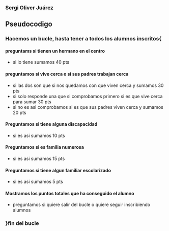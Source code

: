 ### Sergi Oliver Juárez

## Pseudocodigo

### Hacemos un bucle, hasta tener a todos los alumnos inscritos{

#### preguntams si tienen un hermano en el centro  
- si lo tiene sumamos 40 pts
  
#### preguntamos si vive cerca o si sus padres trabajan cerca
- si las dos son que si nos quedamos con que viven cerca y sumamos 30 pts
- si solo responde una que si comprobamos primero si es que vive cerca para sumar 30 pts
- si no es asi comprobamos si es que sus padres viven cerca y sumamos 20 pts
  
#### Preguntamos si tiene alguna discapacidad
- si es asi sumamos 10 pts
  
#### Preguntamos si es familia numerosa
- si es asi sumamos 15 pts
  
#### Preguntamos si tiene algun familiar escolarizado
- si es asi sumamos 5 pts
  
#### Mostramos los puntos totales que ha conseguido el alumno
  
- preguntamos si quiere salir del bucle o quiere seguir inscribiendo alumnos
  
### }fin del bucle
